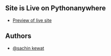 ## Site is Live on Pythonanywhere

- [Preview of live site](http://sachin111.pythonanywhere.com/)


## Authors

- [@sachin kewat](https://www.github.com/codeax1avek)
